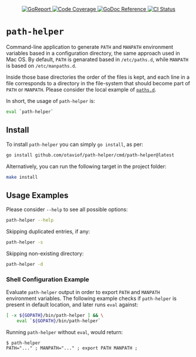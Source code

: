 <p align="center">
    <a alt="GoReport" href="https://goreportcard.com/report/github.com/otaviof/path-helper">
        <img alt="GoReport" src="https://goreportcard.com/badge/github.com/otaviof/path-helper">
    </a>
    <a alt="Code Coverage" href="https://codecov.io/gh/otaviof/path-helper">
        <img alt="Code Coverage" src="https://codecov.io/gh/otaviof/path-helper/branch/master/graph/badge.svg">
    </a>
    <a href="https://godoc.org/github.com/otaviof/path-helper/pkg/path-helper">
        <img alt="GoDoc Reference" src="https://godoc.org/github.com/otaviof/path-helper/pkg/path-helper?status.svg">
    </a>
    <a alt="CI Status" href="https://travis-ci.com/otaviof/path-helper">
        <img alt="CI Status" src="https://travis-ci.com/otaviof/path-helper.svg?branch=master">
    </a>
</p>

# `path-helper`

Command-line application to generate `PATH` and `MANPATH` environment variables based in a
configuration directory, the same approach used in Mac OS. By default, `PATH` is genarated based in
`/etc/paths.d`, while `MANPATH` is based on `/etc/manpaths.d`.

Inside those base directories the order of the files is kept, and each line in a file corresponds to
a directory in the file-system that should become part of `PATH` or `MANPATH`. Please consider the
local example of [`paths.d`](./test/paths.d).

In short, the usage of `path-helper` is:

```bash
eval `path-helper`
```

## Install

To install `path-helper` you can simply `go install`, as per:

```bash
go install github.com/otaviof/path-helper/cmd/path-helper@latest
```

Alternatively, you can run the following target in the project folder:

```bash
make install
```

## Usage Examples

Please consider `--help` to see all possible options:

```bash
path-helper --help
```

Skipping duplicated entries, if any:

```bash
path-helper -s
```

Skipping non-existing directory:

```bash
path-helper -d
```

### Shell Configuration Example

Evaluate `path-helper` output in order to export `PATH` and `MANPATH` environment variables. The
following example checks if `path-helper` is present in default location, and later runs `eval`
against:

```bash
[ -x ${GOPATH}/bin/path-helper ] && \
    eval `${GOPATH}/bin/path-helper`
```

Running `path-helper` without `eval`, would return:

```
$ path-helper
PATH="..." ; MANPATH="..." ; export PATH MANPATH ;
```
